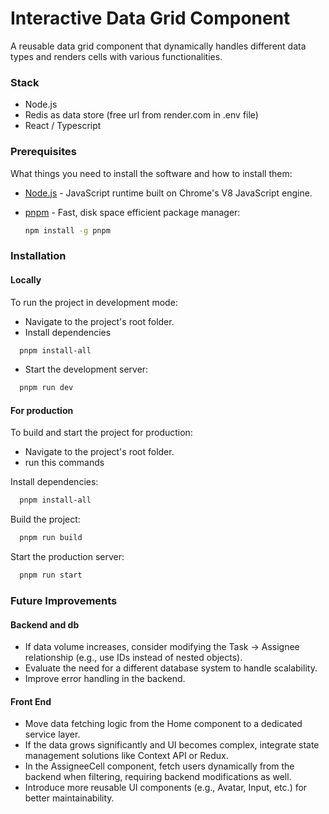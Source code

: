 # Interactive Data Grid Component

A reusable data grid component that dynamically handles different data types and renders cells with various functionalities.

### Stack

- Node.js
- Redis as data store (free url from render.com in .env file)
- React / Typescript

### Prerequisites

What things you need to install the software and how to install them:

- [Node.js](https://nodejs.org/) - JavaScript runtime built on Chrome's V8 JavaScript engine.
- [pnpm](https://pnpm.io/installation) - Fast, disk space efficient package manager:

  ```bash
  npm install -g pnpm
  ```
### Installation

#### Locally
To run the project in development mode:

- Navigate to the project's root folder.
- Install dependencies
```bash
  pnpm install-all
```
- Start the development server:

```bash
  pnpm run dev
```

#### For production
To build and start the project for production:
- Navigate to the project's root folder.
- run this commands

Install dependencies:
```bash
  pnpm install-all
```

Build the project:
```bash
  pnpm run build
```

Start the production server:
```bash
  pnpm run start
```

### Future Improvements

#### Backend and db

- If data volume increases, consider modifying the Task → Assignee relationship (e.g., use IDs instead of nested objects).
- Evaluate the need for a different database system to handle scalability.
- Improve error handling in the backend.

#### Front End

- Move data fetching logic from the Home component to a dedicated service layer.
- If the data grows significantly and UI becomes complex, integrate state management solutions like Context API or Redux.
- In the AssigneeCell component, fetch users dynamically from the backend when filtering, requiring backend modifications as well.
- Introduce more reusable UI components (e.g., Avatar, Input, etc.) for better maintainability.
